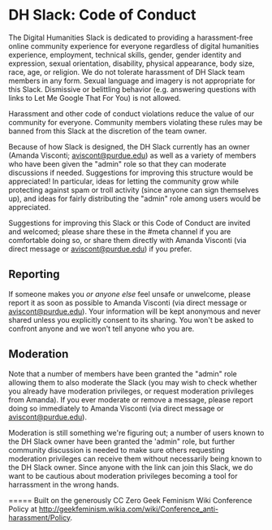# DH Slack: Code of Conduct

The Digital Humanities Slack is dedicated to providing a harassment-free online community experience for everyone regardless of digital humanities experience, employment, technical skills, gender, gender identity and expression, sexual orientation, disability, physical appearance, body size, race, age, or religion. We do not tolerate harassment of DH Slack team members in any form. Sexual language and imagery is not appropriate for this Slack. Dismissive or belittling behavior (e.g. answering questions with links to Let Me Google That For You) is not allowed.

Harassment and other code of conduct violations reduce the value of our community for everyone. Community members violating these rules may be banned from this Slack at the discretion of the team owner. 

Because of how Slack is designed, the DH Slack currently has an owner (Amanda Visconti; aviscont@purdue.edu) as well as a variety of members who have been given the "admin" role so that they can moderate discussions if needed. Suggestions for improving this structure would be appreciated! In particular, ideas for letting the community grow while protecting against spam or troll activity (since anyone can sign themselves up), and ideas for fairly distributing the "admin" role among users would be appreciated. 

Suggestions for improving this Slack or this Code of Conduct are invited and welcomed; please share these in the #meta channel if you are comfortable doing so, or share them directly with Amanda Visconti (via direct message or aviscont@purdue.edu) if you prefer.

## Reporting
If someone makes you *or anyone else* feel unsafe or unwelcome, please report it as soon as possible to Amanda Visconti (via direct message or aviscont@purdue.edu). Your information will be kept anonymous and never shared unless you explicitly consent to its sharing. You won't be asked to confront anyone and we won't tell anyone who you are.  


## Moderation
Note that a number of members have been granted the "admin" role allowing them to also moderate the Slack (you may wish to check whether you already have moderation privileges, or request moderation privileges from Amanda). If you ever moderate or remove a message, please report doing so immediately to Amanda Visconti (via direct message or aviscont@purdue.edu).

Moderation is still something we're figuring out; a number of users known to the DH Slack owner have been granted the 'admin" role, but further community discussion is needed to make sure others requesting moderation privileges can receive them without necessarily being known to the DH Slack owner. Since anyone with the link can join this Slack, we do want to be cautious about moderation privileges becoming a tool for harrassment in the wrong hands.

=====
Built on the generously CC Zero Geek Feminism Wiki Conference Policy at http://geekfeminism.wikia.com/wiki/Conference_anti-harassment/Policy.
